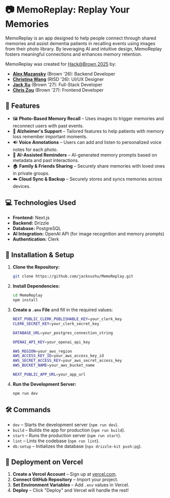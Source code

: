 # 📷 MemoReplay: Replay Your Memories

MemoReplay is an app designed to help people connect through shared memories and assist dementia patients in recalling events using images from their photo library. By leveraging AI and intuitive design, MemoReplay fosters meaningful connections and enhances memory retention.

MemoReplay was created for [Hack@Brown 2025](https://2025.hackatbrown.org/) by:
- **[Alex Mazansky](https://alexmazansky.com)** (Brown '26): Backend Developer
- **[Christina Wang](https://wangchristina.com/)** (RISD '26): UI/UX Designer
- **[Jack Xu](https://www.jack-shuxu.com/)** (Brown '27): Full-Stack Developer
- **[Chris Zou](https://www.chris-zou.com/)** (Brown '27): Frontend Developer

## 🌟 Features

- 🖼️ **Photo-Based Memory Recall** – Uses images to trigger memories and reconnect users with past events.
- 🧠 **Alzheimer's Support** – Tailored features to help patients with memory loss remember important moments.
- 🔊 **Voice Annotations** – Users can add and listen to personalized voice notes for each photo.
- 🤖 **AI-Assisted Reminders** – AI-generated memory prompts based on metadata and past interactions.
- 🏠 **Family & Friends Sharing** – Securely share memories with loved ones in private groups.
- ☁️ **Cloud Sync & Backup** – Securely stores and syncs memories across devices.

## 💻 Technologies Used

- **Frontend:** Next.js
- **Backend:** Drizzle
- **Database:** PostgreSQL
- **AI Integration:** OpenAI API (for image recognition and memory prompts)
- **Authentication:** Clerk

## 🚀 Installation & Setup

1. **Clone the Repository:**
   ```bash
   git clone https://github.com/jackxushu/MemoReplay.git
   ```
2. **Install Dependencies:**
   ```bash
   cd MemoReplay
   npm install
   ```
3. **Create a `.env` File** and fill in the required values:

   ```bash
   NEXT_PUBLIC_CLERK_PUBLISHABLE_KEY=your_clerk_key
   CLERK_SECRET_KEY=your_clerk_secret_key

   DATABASE_URL=your_postgres_connection_string

   OPENAI_API_KEY=your_openai_api_key

   AWS_REGION=your_aws_region
   AWS_ACCESS_KEY_ID=your_aws_access_key_id
   AWS_SECRET_ACCESS_KEY=your_aws_secret_access_key
   AWS_BUCKET_NAME=your_aws_bucket_name

   NEXT_PUBLIC_APP_URL=your_app_url
   ```

4. **Run the Development Server:**
   ```bash
   npm run dev
   ```

## 🛠️ Commands

- `dev` – Starts the development server (`npm run dev`).
- `build` – Builds the app for production (`npm run build`).
- `start` – Runs the production server (`npm run start`).
- `lint` – Lints the codebase (`npm run lint`).
- `db:setup` – Initializes the database (`npx drizzle-kit push:pg`).

## 🚀 Deployment on Vercel

1. **Create a Vercel Account** – Sign up at [vercel.com](https://vercel.com/).
2. **Connect GitHub Repository** – Import your project.
3. **Set Environment Variables** – Add `.env` values in Vercel.
4. **Deploy** – Click "Deploy" and Vercel will handle the rest!
